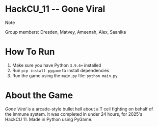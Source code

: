 # HackCU_11 -- Gone Viral

>[!Note]
> Group members:
> Dresden, Matvey, Ameenah, Alex, Saanika
> 
>

# How To Run

1. Make sure you have Python `3.9.6+` installed
2. Run `pip install pygame` to install dependencies
3. Run the game using the `main.py` file: `python main.py`

# About the Game

*Gone Viral* is a arcade-style bullet hell about a T cell fighting on behalf of the immune system.
It was completed in under 24 hours, for 2025's HackCU 11. Made in Python using PyGame.
